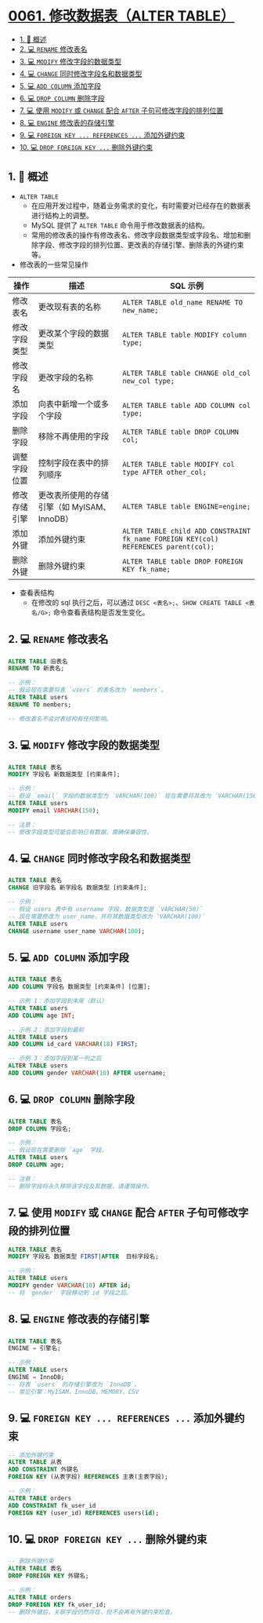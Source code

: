 # [0061. 修改数据表（ALTER TABLE）](https://github.com/Tdahuyou/TNotes.sql/tree/main/notes/0061.%20%E4%BF%AE%E6%94%B9%E6%95%B0%E6%8D%AE%E8%A1%A8%EF%BC%88ALTER%20TABLE%EF%BC%89)

<!-- region:toc -->

- [1. 📝 概述](#1--概述)
- [2. 💻 `RENAME` 修改表名](#2--rename-修改表名)
- [3. 💻 `MODIFY` 修改字段的数据类型](#3--modify-修改字段的数据类型)
- [4. 💻 `CHANGE` 同时修改字段名和数据类型](#4--change-同时修改字段名和数据类型)
- [5. 💻 `ADD COLUMN` 添加字段](#5--add-column-添加字段)
- [6. 💻 `DROP COLUMN` 删除字段](#6--drop-column-删除字段)
- [7. 💻 使用 `MODIFY` 或 `CHANGE` 配合 `AFTER` 子句可修改字段的排列位置](#7--使用-modify-或-change-配合-after-子句可修改字段的排列位置)
- [8. 💻 `ENGINE` 修改表的存储引擎](#8--engine-修改表的存储引擎)
- [9. 💻 `FOREIGN KEY ... REFERENCES ...` 添加外键约束](#9--foreign-key--references--添加外键约束)
- [10. 💻 `DROP FOREIGN KEY ...` 删除外键约束](#10--drop-foreign-key--删除外键约束)

<!-- endregion:toc -->

## 1. 📝 概述

- `ALTER TABLE`
  - 在应用开发过程中，随着业务需求的变化，有时需要对已经存在的数据表进行结构上的调整。
  - MySQL 提供了 `ALTER TABLE` 命令用于修改数据表的结构。
  - 常用的修改表的操作有修改表名、修改字段数据类型或字段名、增加和删除字段、修改字段的排列位置、更改表的存储引擎、删除表的外键约束等。
- 修改表的一些常见操作

| 操作 | 描述 | SQL 示例 |
| --- | --- | --- |
| 修改表名 | 更改现有表的名称 | `ALTER TABLE old_name RENAME TO new_name;` |
| 修改字段类型 | 更改某个字段的数据类型 | `ALTER TABLE table MODIFY column type;` |
| 修改字段名 | 更改字段的名称 | `ALTER TABLE table CHANGE old_col new_col type;` |
| 添加字段 | 向表中新增一个或多个字段 | `ALTER TABLE table ADD COLUMN col type;` |
| 删除字段 | 移除不再使用的字段 | `ALTER TABLE table DROP COLUMN col;` |
| 调整字段位置 | 控制字段在表中的排列顺序 | `ALTER TABLE table MODIFY col type AFTER other_col;` |
| 修改存储引擎 | 更改表所使用的存储引擎（如 MyISAM、InnoDB） | `ALTER TABLE table ENGINE=engine;` |
| 添加外键 | 添加外键约束 | `ALTER TABLE child ADD CONSTRAINT fk_name FOREIGN KEY(col) REFERENCES parent(col);` |
| 删除外键 | 删除外键约束 | `ALTER TABLE table DROP FOREIGN KEY fk_name;` |

- 查看表结构
  - 在修改的 sql 执行之后，可以通过 `DESC <表名>;`、`SHOW CREATE TABLE <表名/G>;` 命令查看表结构是否发生变化。

## 2. 💻 `RENAME` 修改表名

```sql
ALTER TABLE 旧表名
RENAME TO 新表名;

-- 示例：
-- 假设现在需要将表 `users` 的表名改为 `members`。
ALTER TABLE users
RENAME TO members;

-- 修改表名不会对表结构有任何影响。
```

## 3. 💻 `MODIFY` 修改字段的数据类型

```sql
ALTER TABLE 表名
MODIFY 字段名 新数据类型 [约束条件];

-- 示例：
-- 假设 `email` 字段的数据类型为 `VARCHAR(100)` 现在需要将其改为 `VARCHAR(150)`。
ALTER TABLE users
MODIFY email VARCHAR(150);

-- 注意：
-- 修改字段类型可能会影响已有数据，需确保兼容性。
```

## 4. 💻 `CHANGE` 同时修改字段名和数据类型

```sql
ALTER TABLE 表名
CHANGE 旧字段名 新字段名 数据类型 [约束条件];

-- 示例：
-- 假设 users 表中有 username 字段，数据类型是 `VARCHAR(50)`
-- 现在需要修改为 user_name，并将其数据类型改为 `VARCHAR(100)`
ALTER TABLE users
CHANGE username user_name VARCHAR(100);
```

## 5. 💻 `ADD COLUMN` 添加字段

```sql
ALTER TABLE 表名
ADD COLUMN 字段名 数据类型 [约束条件] [位置];

-- 示例 1：添加字段到末尾（默认）
ALTER TABLE users
ADD COLUMN age INT;

-- 示例 2：添加字段到最前
ALTER TABLE users
ADD COLUMN id_card VARCHAR(18) FIRST;

-- 示例 3：添加字段到某一列之后
ALTER TABLE users
ADD COLUMN gender VARCHAR(10) AFTER username;
```

## 6. 💻 `DROP COLUMN` 删除字段

```sql
ALTER TABLE 表名
DROP COLUMN 字段名;

-- 示例：
-- 假设现在需要删除 `age` 字段。
ALTER TABLE users
DROP COLUMN age;

-- 注意：
-- 删除字段将永久移除该字段及其数据，请谨慎操作。
```

## 7. 💻 使用 `MODIFY` 或 `CHANGE` 配合 `AFTER` 子句可修改字段的排列位置

```sql
ALTER TABLE 表名
MODIFY 字段名 数据类型 FIRST|AFTER  目标字段名;

-- 示例：
ALTER TABLE users
MODIFY gender VARCHAR(10) AFTER id;
-- 将 `gender` 字段移动到 id 字段之后。
```

## 8. 💻 `ENGINE` 修改表的存储引擎

```sql
ALTER TABLE 表名
ENGINE = 引擎名;

-- 示例：
ALTER TABLE users
ENGINE = InnoDB;
-- 将表 `users` 的存储引擎改为 `InnoDB`。
-- 常见引擎：MyISAM、InnoDB、MEMORY、CSV
```

## 9. 💻 `FOREIGN KEY ... REFERENCES ...` 添加外键约束

```sql
-- 添加外键约束
ALTER TABLE 从表
ADD CONSTRAINT 外键名
FOREIGN KEY (从表字段) REFERENCES 主表(主表字段);

-- 示例：
ALTER TABLE orders
ADD CONSTRAINT fk_user_id
FOREIGN KEY (user_id) REFERENCES users(id);
```

## 10. 💻 `DROP FOREIGN KEY ...` 删除外键约束

```sql
-- 删除外键约束
ALTER TABLE 表名
DROP FOREIGN KEY 外键名;

-- 示例：
ALTER TABLE orders
DROP FOREIGN KEY fk_user_id;
-- 删除外键后，关联字段仍然存在，但不会再有外键约束检查。
```
